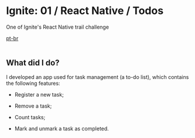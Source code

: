 <div valing="top">
  <h1>Ignite: 01 / React Native / Todos</h1>
  <p>One of Ignite's React Native trail challenge</p>
  <nav>
    <div id="repository-buttons"/>
    <a class="navigation-link disabled" href="https://github.com/L-Marcel/ignite-01-react-native-todos/blob/main/README.md" target="__blank__">
      pt-br
    </a>
  </nav>
</div>

<br/>

<div id="grid">
  <div id="grid-item">
    <h2>What did I <span>do</span>?</h2>
    <p>I developed an app used for task management (a to-do list), which contains the following features:</p>
    <div id="grid">
    <ul>
      <li id="checked"><p>Register a new task;</p></li>
      <li id="checked"><p>Remove a task;</p></li>
      <li id="checked"><p>Count tasks;</p></li>
      <li id="checked"><p>Mark and unmark a task as completed.</p></li>
    </ul>
  </div>
</div>